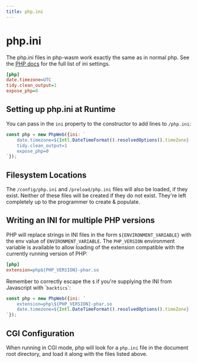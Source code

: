 ```yaml
---
title: php.ini
---
```

# php.ini

The php.ini files in php-wasm work exactly the same as in normal php. See the [PHP docs](https://www.php.net/manual/en/ini.list.php) for the full list of ini settings.

```ini
[php]
date.timezone=UTC
tidy.clean_output=1
expose_php=0
```

## Setting up php.ini at Runtime

You can pass in the `ini` property to the constructor to add lines to `/php.ini`:

```javascript
const php = new PhpWeb({ini: `
	date.timezone=${Intl.DateTimeFormat().resolvedOptions().timeZone}
	tidy.clean_output=1
	expose_php=0
`});
```

## Filesystem Locations

The `/config/php.ini` and `/preload/php.ini` files will also be loaded, if they exist. Neither of these files will be created if they do not exist. They're left completely up to the programmer to create & populate.

## Writing an INI for multiple PHP versions

PHP will replace strings in INI files in the form `${ENVIRONMENT_VARIABLE}` with the env value of `ENVIRONMENT_VARIABLE`. The `PHP_VERSION` environment variable is available to allow loading of the extension compatible with the currently running version of PHP:

```ini
[php]
extension=php${PHP_VERSION}-phar.so
```

Remember to correctly escape the `$` if you're supplying the INI from Javascript with &#96;`backtics`&#96;:

```javascript
const php = new PhpWeb({ini: `
	extension=php\${PHP_VERSION}-phar.so
	date.timezone=${Intl.DateTimeFormat().resolvedOptions().timeZone}
`});
```

## CGI Configuration

When running in CGI mode, php will look for a `php.ini` file in the document root directory, and load it along with the files listed above.

